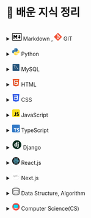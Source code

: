 # 📝 배운 지식 정리

<br>

[//]: # (마크다운)
<details>
<summary><img src="./logo/markdown.png" width="25" height="20"/> Markdown , <img src="./logo/git.png" width="20" height="20"/> GIT</summary>
<div markdown="1">

- [Markdown](Markdown/Markdown.md)
- [CLI](CLI/CLI.md)
- [Git](GitHub/Git.md)
- [GitHub](GitHub/GitHub.md)
- [Branch](GitHub/Branch.md)
- [GitHub Flow](GitHub/GitHub%20Flow.md)

</div>
</details>

<br>

[//]: # (파이썬)
<details>
<summary><img src="./logo/python.png" width="20" height="20"/> Python</summary>
<div markdown="1">

- [기초](Python/Python_Basics.md)
- [리스트](Python/Python_List.md)
- [String Formatting](Python/Python_String_Formatting.md)
- [형 변환](Python/Python_Typecasting.md)
- [제어문](Python/Python_Control_Statement.md)
- [문자열](Python/Python_String.md)
- [함수](Python/Python_Function.md)
- [딕셔너리](Python/Python_Dictionary.md)
- [모듈, 패키지, 라이브러리](Python/Python_Module.md)
- [에러, 예외처리](Python/Python_Error.md)
- [스택, 큐](Python/Python_Stack_Queue.md)
- [파일 입출력](Python/Python_File.md)
- [튜플, 세트](Python/Python_Tuple_Set.md)
- [메서드](Python/Python_Method.md)
- [힙](Python/Python_Heap.md)
- [사용자 정의 함수](Python/Python_User_Function.md)
- [이차원 리스트](Python/Python_matrix.md)
- [클래스](Python/Python_Class.md)
- [응용 및 심화](Python/Python_Deepen.md)
- [가상환경](Python/Python_Virtual_environments.md)
- [API](Python/Python_API.md)

</div>
</details>

<br>

[//]: # (mysql)
<details>
<summary><img src="./logo/mysql.png" width="20" height="20"/> MySQL</summary>
<div markdown="1">

- [데이터 베이스](MySQL/Database.md)
- [관계형 데이터 베이스](MySQL/Relational_Database.md)
- [MySQL Workbench](MySQL/MySQL_Workbench.md)
- [SQL 기초](MySQL/MySQL_Basics.md)
- [단일 테이블 쿼리](MySQL/MySQL_Single_Table_Queries.md)
- [테이블 관리하기](MySQL/MySQL_Managing_Tables.md)
- [테이블 조작하기](MySQL/MySQL_Modifying_Data.md)
- [다중 테이블 쿼리](MySQL/MySQL_Multi_Table_Queries.md)
- [중첩 쿼리]()
- [트랜잭션, 트리거]()
- [정규화, 데이터 모델링]()

</div>
</details>

<br>

[//]: # (postgresql)
[//]: # (<details>)
[//]: # (<summary><img src="./logo/postgresql.png" width="20" height="20"/> PostgreSQL</summary>)
[//]: # (<div markdown="1">)
[//]: # (</div>)
[//]: # (</details>)

[//]: # (<br>)

[//]: # (mongodb)
[//]: # (<details>)
[//]: # (<summary><img src="./logo/mongodb.png" width="20" height="20"/> MongoDB</summary>)
[//]: # (<div markdown="1">)
[//]: # (</div>)
[//]: # (</details>)

[//]: # (<br>)

[//]: # (html)
<details>
<summary><img src="./logo/html.png" width="20" height="20"/> HTML</summary>
<div markdown="1">

- [웹 소개](HTML/Web_intro.md)
- [HTML 소개](HTML/HTML_intro.md)

</div>
</details>

<br>

[//]: # (css)
<details>
<summary><img src="./logo/css.png" width="20" height="20"/> CSS</summary>
<div markdown="1">

- [CSS 소개](CSS/CSS_intro.md)
- [Box Model](CSS/CSS_Box_model.md)
- [포지션](CSS/CSS_Positioning.md)
- [Float](CSS/CSS_Floating.md)
- [Flexbox](CSS/CSS_Flexbox.md)

</div>
</details>

<br>

[//]: # (sass)
[//]: # (<details>)
[//]: # (<summary><img src="./logo/sass.png" width="20" height="20"/> Sass</summary>)
[//]: # (<div markdown="1">)
[//]: # (</div>)
[//]: # (</details>)

[//]: # (<br>)

[//]: # (javascript)
<details>
<summary><img src="./logo/javascript.png" width="20" height="20"/> JavaScript</summary>
<div markdown="1">

- [자바스크립트 역사](JavaScript/JS_History.md)
- [DOM](JavaScript/JS_DOM.md)
- [기초 문법](JavaScript/JS_Basic_syntax.md)
- [함수](JavaScript/JS_Function.md)
- [객체](JavaScript/JS_Object.md)
- [배열](JavaScript/JS_Array.md)
- [이벤트 조작하기](JavaScript/JS_Event.md)

</div>
</details>

<br>

[//]: # (typescript)
<details>
<summary><img src="./logo/typescript.png" width="20" height="20"/> TypeScript</summary>
<div markdown="1">

- [타입스크립트 소개](TypeScript/TS_intro.md)

</div>
</details>

<br>

[//]: # (java)
[//]: # (<details>)
[//]: # (<summary><img src="./logo/java.png" width="20" height="20"/> Java</summary>)
[//]: # (<div markdown="1">)
[//]: # (</div>)
[//]: # (</details>)

[//]: # (<br>)

[//]: # (spring)
[//]: # (<details>)
[//]: # (<summary><img src="./logo/spring.png" width="20" height="20"/> Spring</summary>)
[//]: # (<div markdown="1">)
[//]: # (</div>)
[//]: # (</details>)

[//]: # (<br>)

[//]: # (django)
<details>
<summary><img src="./logo/django.png" width="25" height="25"/> Django</summary>
<div markdown="1">

- [Django 소개](Django/Django_intro.md)
- [서버에 대하여](Django/About_Server.md)
- [Setting_Guide (가상환경 생성~앱 생성)](Django/Setting_Guide.md)
- [템플릿](Django/Django_Template.md)
- [URLs](Django/Django_URLs.md)
- [모델](Django/Django_Model.md)
- [ORM](Django/Django_ORM.md)
- [쿠키와 세션](Django/Cookie&Session.md)
- [REST API](Django/REST_API.md)
- [HTTP Method : PUT & PATCH 비교](Django/PUT&PATCH.md)

</div>
</details>

<br>

[//]: # (reactjs)
<details>
<summary><img src="./logo/react.png" width="20" height="20"/> React.js</summary>
<div markdown="1">

- [리액트 소개](Reactjs/React_intro.md)
- [리액트 앱 만들기](Reactjs/Create_React_App.md)
- [JSX](Reactjs/React_JSX.md)
- [State](Reactjs/React_State.md)
- [Props](Reactjs/React_Props.md)

</div>
</details>

<br>

[//]: # (nextjs)
<details>
<summary><img src="./logo/nextjs.png" width="20" height="20"/> Next.js</summary>
<div markdown="1">
</div>
</details>

<br>

[//]: # (vuejs)
[//]: # (<details>)
[//]: # (<summary><img src="./logo/vuejs.png" width="20" height="20"/> Vue.js</summary>)
[//]: # (<div markdown="1">)
[//]: # (</div>)
[//]: # (</details>)

[//]: # (<br>)

[//]: # (angularjs)
[//]: # (<details>)
[//]: # (<summary><img src="./logo/angularjs.png" width="20" height="20"/> Angular.js</summary>)
[//]: # (<div markdown="1">)
[//]: # (</div>)
[//]: # (</details>)

[//]: # (<br>)

[//]: # (sveltejs)
[//]: # (<details>)
[//]: # (<summary><img src="./logo/sveltejs.png" width="20" height="20"> Svelte.js</summary>)
[//]: # (<div markdown="1">)
[//]: # (</div>)
[//]: # (</details>)

[//]: # (<br>)

[//]: # (threejs)
[//]: # (<details>)
[//]: # (<summary><img src="./logo/threejs.png" width="20" height="20"/> Three.js</summary>)
[//]: # (<div markdown="1">)
[//]: # (</div>)
[//]: # (</details>)

[//]: # (<br>)

[//]: # (r3f)
[//]: # (<details>)
[//]: # (<summary><img src="./logo/react.png" width="20" height="20"/> R3F&#40;React Three Fiber&#41;</summary>)
[//]: # (<div markdown="1">)
[//]: # (</div>)
[//]: # (</details>)

[//]: # (<br>)

[//]: # (Bun)
[//]: # (<details>)
[//]: # (<summary><img src="./logo/bun.png" width="20" height="20"> Bun</summary>)
[//]: # (<div markdown="1">)
[//]: # (</div>)
[//]: # (</details>)

[//]: # (<br>)

[//]: # (GraphQL)
[//]: # (<details>)
[//]: # (<summary><img src="./logo/graphql.png" width="20" height="20"> GraphQL</summary>)
[//]: # (<div markdown="1">)
[//]: # (</div>)
[//]: # (</details>)

[//]: # (<br>)

[//]: # (docker)
[//]: # (<details>)
[//]: # (<summary><img src="./logo/docker.png" width="20" height="20"/> Docker</summary>)
[//]: # (<div markdown="1">)
[//]: # (</div>)
[//]: # (</details>)

[//]: # (<br>)

[//]: # (kubernetes)
[//]: # (<details>)
[//]: # (<summary><img src="./logo/kubernetes.png" width="20" height="20"/> Kubernetes</summary>)
[//]: # (<div markdown="1">)
[//]: # (</div>)
[//]: # (</details>)

[//]: # (<br>)

[//]: # (data structure, algorithm)
<details>
<summary><img src="./logo/algorithm.png" width="20" height="20"/> Data Structure, Algorithm</summary>
<div markdown="1">

- [데이터 입출력]()
- [시간복잡도, 빅오 표기법](Python/Python_Time_Complexity.md)
- [스택(Stack), 큐(Queue)](Algorithm/Algorithm_stack_queue.md)
- [우선순위 큐(Priority Queue),힙(Heap): 우선순위에 따라 데이터 꺼내는 자료구조](Algorithm/Algorithm_priority_queue_heap.md)
- [트리 자료구조(Tree): 활용도 높은 자료구조](Algorithm/Algorithm_tree.md)
- [바이너리 인덱스 트리(Binary Index Tree): 특수한 목적의 자료구조]()
- [선택 정렬, 삽입 정렬: 간단하고 기본적인 정렬 알고리즘]()
- [퀵 정렬, 계수 정렬: 더 빠른 정렬 알고리즘]()
- [완전탐색(Exhaustive Search)]()
- [그래프(Graph)]()
- [깊이우선탐색(DFS), 너비우선탐색(BFS)]()
- [다익스트라 알고리즘: 하나의 출발지에서 다른 모든 출발지까지 최단 경로 계산]()
- [플로이드 워셜 알고리즘: 모든 출발지에서 다른 모든 출발지까지 최단 경로 계산]()
- [벨만 포드 알고리즘: 비용이 음수인 간선이 있을 때 최단 경로를 구하는 법]()
- [유니온 파인드 자료구조: 서로소 집합을 판단하는 법]()
- [크루칼 알고리즘: 최소 신장 트리를 찾는 알고리즘]()
- [최소 공통 조상: 트리에서의 최소 공통 조상을 찾는 알고리즘]()
- [위상 정렬: 방향성을 거스르지 않도록 전체 노드 나열하기]()
- [재귀 함수]()
- [유용한 표준 라이브러리]()
- [소수 여부를 빠르게 처리하는 알고리즘 모음]()
- [이진 탐색: 정렬된 데이터에서 빠르게 데이터 찾기]()
- [동적 계획법: 메모리를 더 소모하여 속도 향상시키는 방법]()
- [그리디(Greedy): 현재 상황에서 가장 좋아보이는 것만 고르기]()
- [단순구현(Implementation)]()
- [투 포인터와 구간 합]()

</div>
</details>

<br>

[//]: # (computer science)
<details>
<summary><img src="./logo/computer_science.png" width="20" height="20"/> Computer Science(CS)</summary>
<div markdown="1">

- [CS_디자인 패턴과 프로그래밍 패러다임](Computer_Science/CS_Design_pattern_Programming_paradigm.md)
- [OS_운영체제 개요](Computer_Science/OS_운영체제_개요.md)

</div>
</details>